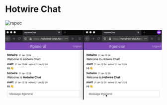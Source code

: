 # Hotwire Chat

![rspec](https://github.com/mdominiak/hotwire-chat/workflows/rspec/badge.svg)

![Hotwire Chat Demo](public/chat.gif)
